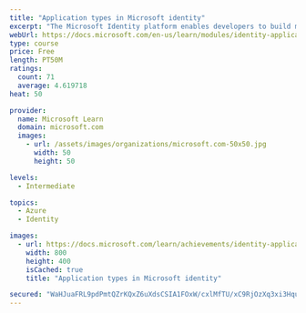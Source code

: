 ```yaml
---
title: "Application types in Microsoft identity"
excerpt: "The Microsoft Identity platform enables developers to build many different types of applications to satisfy diverse business requirements and different scenarios. By supporting multiple OAuth 2.0 standard authentication protocols, developers can create different types of applications that meet business needs including single page applications, web apps, mobile or native apps, and services or daemon apps. In this module, you’ll learn how you can implement different OAuth 2.0 protocol grant types (flows) in popular application types."
webUrl: https://docs.microsoft.com/en-us/learn/modules/identity-application-types/
type: course
price: Free
length: PT50M
ratings:
  count: 71
  average: 4.619718
heat: 50

provider:
  name: Microsoft Learn
  domain: microsoft.com
  images:
    - url: /assets/images/organizations/microsoft.com-50x50.jpg
      width: 50
      height: 50

levels:
  - Intermediate

topics:
  - Azure
  - Identity

images:
  - url: https://docs.microsoft.com/learn/achievements/identity-application-types-social.png
    width: 800
    height: 400
    isCached: true
    title: "Application types in Microsoft identity"

secured: "WaHJuaFRL9pdPmtQZrKQxZ6uXdsCSIA1FOxW/cxlMfTU/xC9RjOzXq3xi3Hqul4xl59OexflWN4dDB0aRQIut37jAhSDwRi97rWmp4XPIpc04ES+IsQTEnTCuxknBHb/xeP/C1+rwr9HfFWZgeJRoKOOyhwmcxUjl0tK87Ywg/NCV968VLYc3RcclzvTwjF5e1y6i85Se43HoPaBK5OU64Eamr0xnaKwMwzoI2H1sHTlVL/emOhOokuMm3//sEE1mHo1gZrgPJ05/cekn7+LsbAXwiVLBpmOWExoQy8xrNJXe1YGQsQjhgVk91fOA6z610qt8Dqf4yQYp4pnc8dECP74IWzP4gimEAIqQ7Rd0CGT7fktzn4M/MPT6eqyX+wM0uyAvToCm1CLDZEmlDLzPg==;r3ucSyRTr22mbGVPjLo+FQ=="
---
```


